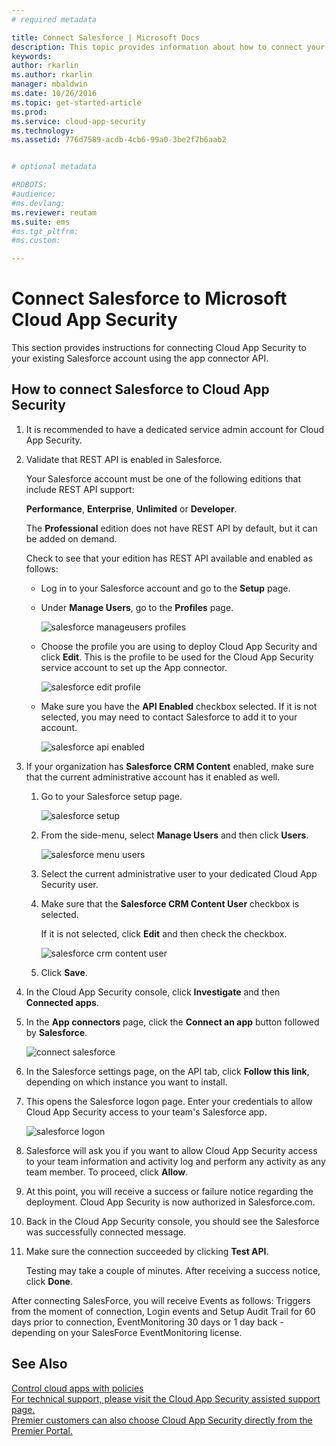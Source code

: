 ```yaml
---
# required metadata

title: Connect Salesforce | Microsoft Docs
description: This topic provides information about how to connect your Salesforce to Cloud App Security using the API connector.
keywords:
author: rkarlin
ms.author: rkarlin
manager: mbaldwin
ms.date: 10/26/2016
ms.topic: get-started-article
ms.prod:
ms.service: cloud-app-security
ms.technology:
ms.assetid: 776d7589-acdb-4cb6-99a0-3be2f7b6aab2


# optional metadata

#ROBOTS:
#audience:
#ms.devlang:
ms.reviewer: reutam
ms.suite: ems
#ms.tgt_pltfrm:
#ms.custom:

---
```



# Connect Salesforce to Microsoft Cloud App Security
This section provides instructions for connecting Cloud App Security to your existing Salesforce account using the app connector API.  
  
## How to connect Salesforce to Cloud App Security  
  
1.  It is recommended to have a dedicated service admin account for Cloud App Security.  
  
2.  Validate that REST API is enabled in Salesforce.  
  
     Your Salesforce account must be one of the following editions that include REST API support:  
  
     **Performance**, **Enterprise**, **Unlimited** or **Developer**.  
  
     The **Professional** edition does not have REST API by default, but it can be added on demand.  
  
     Check to see that your edition has REST API available and enabled as follows:  
  
    -   Log in to your Salesforce account and go to the **Setup** page.  
  
    -   Under **Manage Users**, go to the **Profiles** page.  
  
         ![salesforce manageusers profiles](./media/salesforce-manageusers-profiles.png "salesforce manageusers profiles")  
  
    -   Choose the profile you are using to deploy Cloud App Security and click **Edit**. This is the profile to be used for the Cloud App Security service account to set up the App connector.  
  
         ![salesforce edit profile](./media/salesforce-edit-profile.png "salesforce edit profile")  
  
    -   Make sure you have the **API Enabled** checkbox selected. If it is not selected, you may need to contact Salesforce to add it to your account.  
  
         ![salesforce api enabled](./media/salesforce-api-enabled.png "salesforce api enabled")  
  
3.  If your organization has **Salesforce CRM Content** enabled, make sure that the current administrative account has it enabled as well.  
  
    1.  Go to your Salesforce setup page.  
  
         ![salesforce setup](./media/salesforce-setup.png "salesforce setup")  
  
    2.  From the side-menu, select **Manage Users** and then click **Users**.  
  
         ![salesforce menu users](./media/salesforce-menu-users.png "salesforce menu users")  
  
    3.  Select the current administrative user to your dedicated Cloud App Security user.  
  
    4.  Make sure that the **Salesforce CRM Content User** checkbox is selected.  
  
         If it is not selected, click **Edit** and then check the checkbox.  
  
         ![salesforce crm content user](./media/salesforce-crm-content-user.png "salesforce crm content user")  
  
    5.  Click **Save**.  
  
4.  In the Cloud App Security console, click **Investigate** and then **Connected apps**.  
  
5.  In the **App connectors** page, click the **Connect an app** button followed by **Salesforce**.  
  
     ![connect salesforce](./media/connect-salesforce.png "connect salesforce")  
  
6.  In the Salesforce settings page, on the API tab, click **Follow this link**, depending on which instance you want to install.  
  
7.  This opens the Salesforce logon page. Enter your credentials to allow Cloud App Security access to your team's Salesforce app.  
  
     ![salesforce logon](./media/salesforce-logon.png "salesforce logon")  
  
8.  Salesforce will ask you if you want to allow Cloud App Security access to your team information and activity log and perform any activity as any team member. To proceed, click **Allow**.  
  
9. At this point, you will receive a success or failure notice regarding the deployment. Cloud App Security is now authorized in Salesforce.com.  
  
10. Back in the Cloud App Security console, you should see the Salesforce was successfully connected message.  
  
11. Make sure the connection succeeded by clicking **Test API**.  
  
     Testing may take a couple of minutes. After receiving a success notice, click **Done**.  
  
  
After connecting SalesForce, you will receive Events as follows: Triggers from the moment of connection, Login events and Setup Audit Trail for 60 days prior to connection, EventMonitoring 30 days or 1 day back - depending on your SalesForce EventMonitoring license.
  
## See Also  
[Control cloud apps with policies](control-cloud-apps-with-policies.md)   
[For technical support, please visit the Cloud App Security assisted support page.](http://support.microsoft.com/oas/default.aspx?prid=16031)   
[Premier customers can also choose Cloud App Security directly from the Premier Portal.](https://premier.microsoft.com/)  
  
  